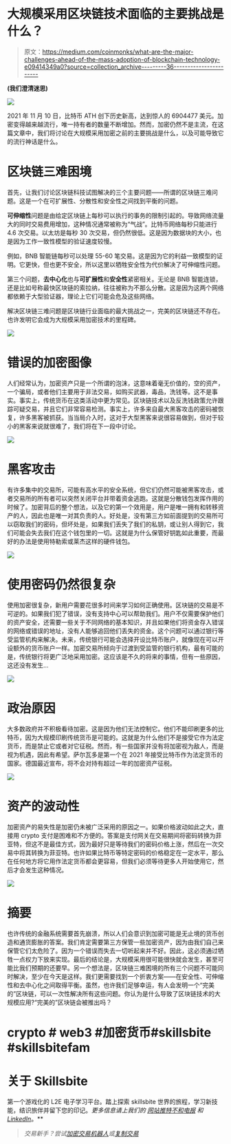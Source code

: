 # 大规模采用区块链技术面临的主要挑战是什么？

> 原文：<https://medium.com/coinmonks/what-are-the-major-challenges-ahead-of-the-mass-adoption-of-blockchain-technology-e09414349a0?source=collection_archive---------36----------------------->

**(我们澄清迷思)**

![](img/b38f247892a919d9ccc378e29a0d47ca.png)

2021 年 11 月 10 日，比特币 ATH 创下历史新高，达到惊人的 6904477 美元。加密变得越来越流行，唯一持有者的数量不断增加。然而，加密仍然不是主流，在这篇文章中，我们将讨论在大规模采用加密之前的主要挑战是什么，以及可能导致它的流行神话是什么。

# **区块链三难困境**

首先，让我们讨论区块链科技试图解决的三个主要问题——所谓的区块链三难问题。这是一个在可扩展性、分散性和安全性之间找到平衡的问题。

**可伸缩性**问题是由给定区块链上每秒可以执行的事务的限制引起的。导致网络流量大的同时交易费用增加，这种情况通常被称为“气战”。比特币网络每秒只能进行 4.6 次交易。以太坊是每秒 30 次交易，但仍然很低。这是因为数据块的大小，也是因为工作一致性模型的验证速度较慢。

例如，BNB 智能链每秒可以处理 55-60 笔交易。这是因为它的利益一致模型的证明。它更快，但也更不安全，所以这里以牺牲安全性为代价解决了可伸缩性问题。

第三个问题，**去中心化**也与**可扩展性**和**安全性**紧密相关。无论是 BNB 智能连锁，还是比如号称最快区块链的索拉纳，往往被称为不那么分散。这是因为这两个网络都依赖于大型验证器，理论上它们可能会危及这些网络。

解决区块链三难问题是区块链行业面临的最大挑战之一，完美的区块链还不存在。也许发明它会成为大规模采用加密技术的里程碑。

![](img/21bcb27feaf7b20277f3faff99eea685.png)

# **错误的加密图像**

人们经常认为，加密资产只是一个所谓的泡沫，这意味着毫无价值的，空的资产，一个骗局，或者他们主要用于非法交易，如购买武器，毒品，洗钱等。这不是事实。事实上，传统货币在这类活动中更为常见。区块链技术以及反洗钱政策允许跟踪可疑交易，并且它们非常容易检测。事实上，许多来自最大黑客攻击的密码被恢复，许多黑客被抓获。当当局介入时，这对于大型黑客来说很容易做到，但对于较小的黑客来说就很难了，我们将在下一段中讨论。

![](img/ceb36ec5080eb45155f1c696919a8265.png)

# **黑客攻击**

有许多集中的交易所，可能有高水平的安全系统，但它们仍然可能被黑客攻击，或者交易所的所有者可以突然关闭平台并带着资金逃跑。这就是分散钱包发挥作用的时候了。加密背后的整个想法，以及它的第一个效用是，用户是唯一拥有和转移资产的人，因此也是唯一对其负责的人。好处是，没有第三方如前面提到的交易所可以窃取我们的密码，但坏处是，如果我们丢失了我们的私钥，或让别人得到它，我们可能会失去我们在这个钱包里的一切。这就是为什么保管好钥匙如此重要，而最好的办法是使用特勒索或莱杰这样的硬件钱包。

![](img/30d0726b1a367c7c6cf2028041dbde39.png)

# **使用密码仍然很复杂**

使用加密很复杂，新用户需要花很多时间来学习如何正确使用。区块链的交易是不可逆的。如果我们犯了错误，没有支持中心可以帮助我们。用户不仅需要保护他们的资产安全，还需要一些关于不同网络的基本知识，并且如果他们将资金存入错误的网络或错误的地址，没有人能够追回他们丢失的资金。这个问题可以通过银行等受监管机构来解决。未来，传统银行可能会选择开设比特币账户，就像现在可以开设额外的货币账户一样。加密交易所倾向于过渡到受监管的银行机构，最有可能的是，传统银行将更广泛地采用加密。这应该是不久的将来的事情，但有一些原因，这还没有发生…

![](img/d2a01b9929d9b4939b0161362c83a416.png)

# **政治原因**

大多数政府并不积极看待加密。这是因为他们无法控制它。他们不能印刷更多的比特币，因为大规模印刷传统货币是可能的。这就是为什么他们不是接受它作为法定货币，而是禁止它或者对它征税。然而，有一些国家并没有将加密视为敌人，而是视为机遇，因此有希望。萨尔瓦多是第一个在 2021 年接受比特币作为法定货币的国家。德国最近宣布，将不会对持有超过一年的加密资产征税。

![](img/df9bcbcc57e996bfc65d14e93603d975.png)

# 资产的波动性

加密资产的易失性是加密仍未被广泛采用的原因之一。如果价格波动如此之大，直接用 crypto 支付是困难和不方便的。答案是支付网关在交易期间将密码转换为菲亚特，但这不是最佳方式，因为最好只是等待我们的密码价格上涨，然后在一次交易中将其转换为菲亚特。也许如果比特币等特定密码的价格稳定在一定水平，那么在任何地方将它用作法定货币都会更容易，但我们必须等待更多人开始使用它，然后才会发生这种情况。

![](img/f7a1cd5aeadd622cdf0b4fe2342dd55a.png)

# 摘要

也许传统的金融系统需要首先崩溃，所以人们会意识到加密可能是无止境的货币创造和通货膨胀的答案。我们肯定需要第三方保管一些加密资产，因为由我们自己来保管它们太危险了。因为一个错误而失去一切听起来并不好。因此，这必须通过牺牲一点权力下放来实现。最后的结论是，大规模采用很可能很快就会发生，甚至可能比我们预期的还要早。另一个想法是，区块链三难困境的所有三个问题不可能同时解决，至少在今天是这样。我们更需要找到一个折衷方案——在安全性、可伸缩性和去中心化之间取得平衡。虽然，也许我们足够幸运，有人会发明一个“完美的”区块链，可以一次性解决所有这些问题。你认为是什么导致了区块链技术的大规模应用?“完美的”区块链会被推出吗？

# crypto # web3 #加密货币#skillsbite #skillsbitefam

# 关于 Skillsbite

第一个游戏化的 L2E 电子学习平台。踏上探索 skillsbite 世界的旅程，学习新技能，结识旅伴并留下您的印记。*更多信息请上我们的* [*网站*](https://skillsbite.io/)*[*推特*](https://twitter.com/skillsbite_io)[*不和*](https://discord.gg/nPpV56Rsg4)[*电报*](https://t.me/+kMI8FcH5Wsg4YTJk) 和[*LinkedIn*](https://www.linkedin.com/company/skillsbite/?viewAsMember=true)*。**

> *交易新手？尝试[加密交易机器人](/coinmonks/crypto-trading-bot-c2ffce8acb2a)或[复制交易](/coinmonks/top-10-crypto-copy-trading-platforms-for-beginners-d0c37c7d698c)*